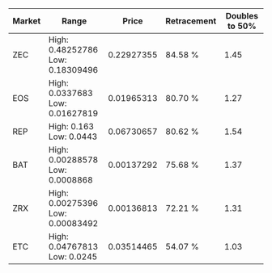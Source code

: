 | Market | Range | Price| Retracement | Doubles to 50% |
| --- | --- | --- | --- | --- |
| ZEC | High: 0.48252786<br />Low: 0.18309496 | 0.22927355 | 84.58 % | 1.45 |
| EOS | High: 0.0337683<br />Low: 0.01627819 | 0.01965313 | 80.70 % | 1.27 |
| REP | High: 0.163<br />Low: 0.0443 | 0.06730657 | 80.62 % | 1.54 |
| BAT | High: 0.00288578<br />Low: 0.0008868 | 0.00137292 | 75.68 % | 1.37 |
| ZRX | High: 0.00275396<br />Low: 0.00083492 | 0.00136813 | 72.21 % | 1.31 |
| ETC | High: 0.04767813<br />Low: 0.0245 | 0.03514465 | 54.07 % | 1.03 |
